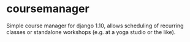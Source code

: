 # coursemanager

Simple course manager for django 1.10, allows scheduling of recurring classes or standalone workshops (e.g. at a yoga studio or the like).
